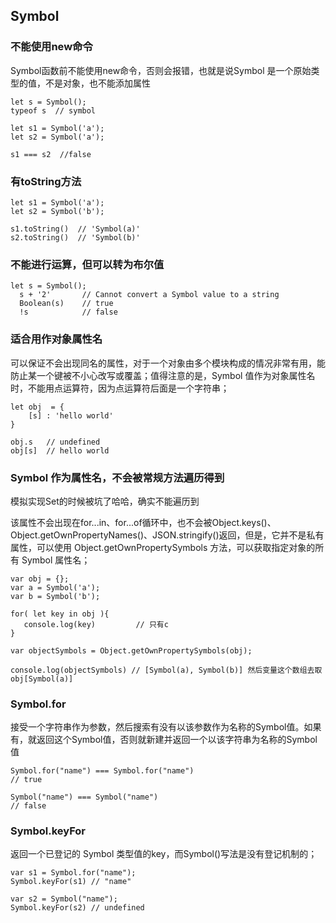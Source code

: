 ## Symbol

### 不能使用new命令
Symbol函数前不能使用new命令，否则会报错，也就是说Symbol 是一个原始类型的值，不是对象，也不能添加属性
```tsx
let s = Symbol();
typeof s  // symbol
```
```tsx
let s1 = Symbol('a');
let s2 = Symbol('a');

s1 === s2  //false
```

### 有toString方法

```tsx
let s1 = Symbol('a');
let s2 = Symbol('b');

s1.toString()  // 'Symbol(a)'
s2.toString()  // 'Symbol(b)'
```

### 不能进行运算，但可以转为布尔值

```tsx
let s = Symbol();
  s + '2'       // Cannot convert a Symbol value to a string
  Boolean(s)    // true
  !s            // false
```

### 适合用作对象属性名

可以保证不会出现同名的属性，对于一个对象由多个模块构成的情况非常有用，能防止某一个键被不小心改写或覆盖；值得注意的是，Symbol 值作为对象属性名时，不能用点运算符，因为点运算符后面是一个字符串；

```tsx
let obj  = {
    [s] : 'hello world'
}

obj.s   // undefined
obj[s]  // hello world
```

### Symbol 作为属性名，不会被常规方法遍历得到

模拟实现Set的时候被坑了哈哈，确实不能遍历到

该属性不会出现在for...in、for...of循环中，也不会被Object.keys()、Object.getOwnPropertyNames()、JSON.stringify()返回，但是，它并不是私有属性，可以使用 Object.getOwnPropertySymbols 方法，可以获取指定对象的所有 Symbol 属性名；

```tsx
var obj = {};
var a = Symbol('a');
var b = Symbol('b');

for( let key in obj ){
   console.log(key)         // 只有c
}

var objectSymbols = Object.getOwnPropertySymbols(obj);

console.log(objectSymbols) // [Symbol(a), Symbol(b)] 然后变量这个数组去取obj[Symbol(a)]
```

### Symbol.for

接受一个字符串作为参数，然后搜索有没有以该参数作为名称的Symbol值。如果有，就返回这个Symbol值，否则就新建并返回一个以该字符串为名称的Symbol值

```tsx
Symbol.for("name") === Symbol.for("name")
// true

Symbol("name") === Symbol("name")
// false
```

### Symbol.keyFor

返回一个已登记的 Symbol 类型值的key，而Symbol()写法是没有登记机制的；

```tsx
var s1 = Symbol.for("name");
Symbol.keyFor(s1) // "name"

var s2 = Symbol("name");
Symbol.keyFor(s2) // undefined
```